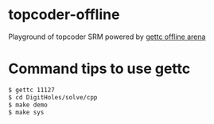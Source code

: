 # topcoder-offline
Playground of topcoder SRM powered by [gettc offline arena](https://github.com/seri/gettc)

# Command tips to use gettc

```bash
$ gettc 11127
$ cd DigitHoles/solve/cpp
$ make demo
$ make sys
```